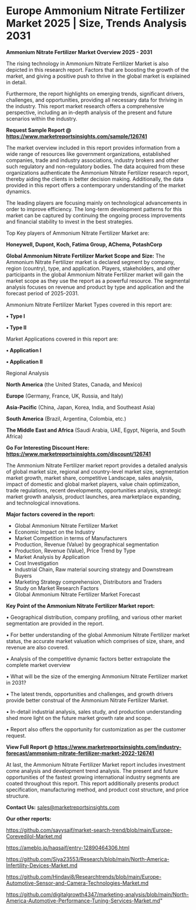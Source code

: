 # Europe Ammonium Nitrate Fertilizer Market 2025 | Size, Trends Analysis 2031

<Strong> Ammonium Nitrate Fertilizer Market Overview 2025 - 2031</strong>

The rising technology in Ammonium Nitrate Fertilizer Market is also depicted in this research report. Factors that are boosting the growth of the market, and giving a positive push to thrive in the global market is explained in detail.

Furthermore, the report highlights on emerging trends, significant drivers, challenges, and opportunities, providing all necessary data for thriving in the industry. This report market research offers a comprehensive perspective, including an in-depth analysis of the present and future scenarios within the industry.

<strong>Request Sample Report @ <a href=https://www.marketreportsinsights.com/sample/126741>https://www.marketreportsinsights.com/sample/126741</a></strong>

The market overview included in this report provides information from a wide range of resources like government organizations, established companies, trade and industry associations, industry brokers and other such regulatory and non-regulatory bodies. The data acquired from these organizations authenticate the Ammonium Nitrate Fertilizer research report, thereby aiding the clients in better decision making. Additionally, the data provided in this report offers a contemporary understanding of the market dynamics.

The leading players are focusing mainly on technological advancements in order to improve efficiency. The long-term development patterns for this market can be captured by continuing the ongoing process improvements and financial stability to invest in the best strategies.

Top Key players of Ammonium Nitrate Fertilizer Market are:

<strong>Honeywell, Dupont, Koch, Fatima Group, AChema, PotashCorp</strong>

<strong><b>Global Ammonium Nitrate Fertilizer Market Scope and Size:</b></strong>
The Ammonium Nitrate Fertilizer market is declared segment by company, region (country), type, and application. Players, stakeholders, and other participants in the global Ammonium Nitrate Fertilizer market will gain the market scope as they use the report as a powerful resource. The segmental analysis focuses on revenue and product by type and application and the forecast period of 2025-2031.

Ammonium Nitrate Fertilizer Market Types covered in this report are:

<strong>• Type I

• Type II</strong>

Market Applications covered in this report are:

<strong>• Application I

• Application II</strong> 

Regional Analysis

<strong>North America</strong> (the United States, Canada, and Mexico)

<strong>Europe</strong> (Germany, France, UK, Russia, and Italy)

<strong>Asia-Pacific</strong> (China, Japan, Korea, India, and Southeast Asia)

<strong>South America</strong> (Brazil, Argentina, Colombia, etc.)

<strong>The Middle East and Africa</strong> (Saudi Arabia, UAE, Egypt, Nigeria, and South Africa)

<strong>Go For Interesting Discount Here: <a href=https://www.marketreportsinsights.com/discount/126741>https://www.marketreportsinsights.com/discount/126741</a></strong>

The Ammonium Nitrate Fertilizer market report provides a detailed analysis of global market size, regional and country-level market size, segmentation market growth, market share, competitive Landscape, sales analysis, impact of domestic and global market players, value chain optimization, trade regulations, recent developments, opportunities analysis, strategic market growth analysis, product launches, area marketplace expanding, and technological innovations.

<strong><b>Major factors covered in the report:</b></strong>
<ul>
  <li>Global Ammonium Nitrate Fertilizer Market </li>
  <li>Economic Impact on the Industry</li>
  <li>Market Competition in terms of Manufacturers</li>
  <li>Production, Revenue (Value) by geographical segmentation</li>
  <li>Production, Revenue (Value), Price Trend by Type</li>
  <li>Market Analysis by Application</li>
  <li>Cost Investigation</li>
  <li>Industrial Chain, Raw material sourcing strategy and Downstream Buyers</li>
  <li>Marketing Strategy comprehension, Distributors and Traders</li>
  <li>Study on Market Research Factors</li>
  <li>Global Ammonium Nitrate Fertilizer Market Forecast</li>
</ul>

<strong><b>Key Point of the Ammonium Nitrate Fertilizer Market report:</b></strong>

• Geographical distribution, company profiling, and various other market segmentation are provided in the report.

• For better understanding of the global Ammonium Nitrate Fertilizer market status, the accurate market valuation which comprises of size, share, and revenue are also covered.

• Analysis of the competitive dynamic factors better extrapolate the complete market overview

• What will be the size of the emerging Ammonium Nitrate Fertilizer market in 2031?

• The latest trends, opportunities and challenges, and growth drivers provide better construal of the Ammonium Nitrate Fertilizer Market.

• In-detail industrial analysis, sales study, and production understanding shed more light on the future market growth rate and scope.

• Report also offers the opportunity for customization as per the customer request.

<strong><b>View Full Report @ <a href=https://www.marketreportsinsights.com/industry-forecast/ammonium-nitrate-fertilizer-market-2022-126741>https://www.marketreportsinsights.com/industry-forecast/ammonium-nitrate-fertilizer-market-2022-126741</a></b></strong>


At last, the Ammonium Nitrate Fertilizer Market report includes investment come analysis and development trend analysis. The present and future opportunities of the fastest growing international industry segments are coated throughout this report. This report additionally presents product specification, manufacturing method, and product cost structure, and price structure.

<strong>Contact Us:</strong>
sales@marketreportsinsights.com

<strong>Our other reports:</strong>

<a href=https://github.com/sayysaif/market-search-trend/blob/main/Europe-Corevedilol-Market.md>https://github.com/sayysaif/market-search-trend/blob/main/Europe-Corevedilol-Market.md</a>

<a href=https://ameblo.jp/haqsaif/entry-12890464306.html>https://ameblo.jp/haqsaif/entry-12890464306.html</a>

<a href=https://github.com/Siya23553/Research/blob/main/North-America-Infertility-Devices-Market.md>https://github.com/Siya23553/Research/blob/main/North-America-Infertility-Devices-Market.md</a>

<a href=https://github.com/Hindavi8/Researchtrends/blob/main/Europe-Automotive-Sensor-and-Camera-Technologies-Market.md>https://github.com/Hindavi8/Researchtrends/blob/main/Europe-Automotive-Sensor-and-Camera-Technologies-Market.md</a>

<a href=https://github.com/digitalgrowth4347/marketing-analysis/blob/main/North-America-Automotive-Performance-Tuning-Services-Market.md>https://github.com/digitalgrowth4347/marketing-analysis/blob/main/North-America-Automotive-Performance-Tuning-Services-Market.md</a>"
